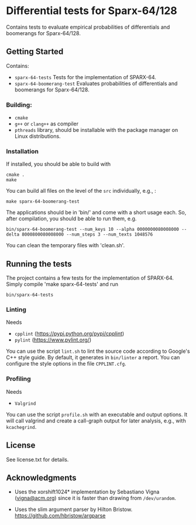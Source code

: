 # Differential tests for Sparx-64/128

Contains tests to evaluate empirical probabilities of differentials and
boomerangs for Sparx-64/128.


## Getting Started

Contains:

 * `sparx-64-tests` 
   Tests for the implementation of SPARX-64.
 * `sparx-64-boomerang-test` 
   Evaluates probabilities of differentials and boomerangs for Sparx-64/128.


### Building:

 * `cmake`
 * `g++` or `clang++` as compiler
 * `pthreads` library, should be installable with the package manager on Linux
   distributions.


### Installation

If installed, you should be able to build with

```
cmake .
make
```

You can build all files on the level of the `src` individually, e.g., :

```
make sparx-64-boomerang-test
```

The applications should be in 'bin/' and come with a short usage each. So,
after compilation, you should be able to run them, e.g.

```
bin/sparx-64-boomerang-test --num_keys 10 --alpha 0000000080008000 --delta 8000800080008000 --num_steps 3 --num_texts 1048576
```

You can clean the temporary files with 'clean.sh'.


## Running the tests

The project contains a few tests for the implementation of SPARX-64. Simply
compile 'make sparx-64-tests' and run


```
bin/sparx-64-tests
```

### Linting

Needs 

 * `cpplint` (https://pypi.python.org/pypi/cpplint)
 * `pylint` (https://www.pylint.org/) 

You can use the script `lint.sh` to lint the source code according to Google's
C++ style guide. By default, it generates in `bin/linter` a report. You can
configure the style options in the file `CPPLINT.cfg`.


### Profiling

Needs 

 * `Valgrind`

You can use the script `profile.sh` with an executable and output options. It
will call valgrind and create a call-graph output for later analysis, e.g.,
with `kcachegrind`.


## License

See license.txt for details.


## Acknowledgments

* Uses the xorshift1024* implementation by Sebastiano Vigna (vigna@acm.org) 
  since it is faster than drawing from `/dev/urandom`.

* Uses the slim argument parser by Hilton Bristow.
  https://github.com/hbristow/argparse


